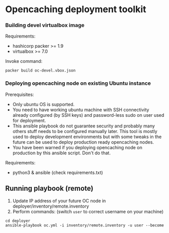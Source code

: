 # Opencaching deployment toolkit

### Building devel virtualbox image
Requirements:
* hashicorp packer >= 1.9
* virtualbox >= 7.0

Invoke command:
```
packer build oc-devel.vbox.json
```

### Deploying opencaching node on existing Ubuntu instance
Prerequisites:
* Only ubuntu OS is supported.
* You need to have working ubuntu machine with SSH connectivity already configured (by SSH keys) and password-less sudo on user used for deployment.
* This ansible playbook do not guarantee security and probably many others stuff needs to be configured manually later.
This tool is mostly used to deploy development environments but with some tweaks in the future can be used to deploy production ready opencaching nodes.
* You have been warned if you deploying opencaching node on production by this ansible script. Don't do that.

Requirements:
* python3 & ansible (check requirements.txt)

## Running playbook (remote)
1. Update IP address of your future OC node in deployer/inventory/remote.inventory
2. Perform commands:
(switch `user` to correct username on your machine)
```
cd deployer
ansible-playbook oc.yml -i inventory/remote.inventory -u user --become
```
